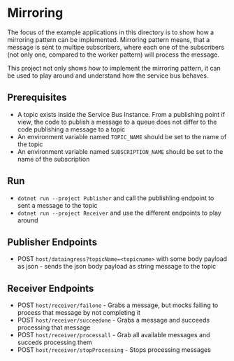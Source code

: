 # Mirroring

The focus of the example applications in this directory is to show how a mirroring pattern can be implemented. Mirroring pattern means, that a message is sent to multipe subscribers, where each one of the subscribers (not only one, compared to the worker pattern) will process the message. 

This project not only shows how to implement the mirroring pattern, it can be used to play around and understand how the service bus behaves. 

## Prerequisites 
* A topic exists inside the Service Bus Instance. From a publishing point if view, the code to publish a message to a queue does not differ to the code publishing a message to a topic
* An environment variable named `TOPIC_NAME` should be set to the name of the topic
* An environment variable named `SUBSCRIPTION_NAME` should be set to the name of the subscription

## Run 
* `dotnet run --project Publisher` and call the publishling endpoint to sent a message to the topic
* `dotnet run --project Receiver` and use the different endpoints to play around

## Publisher Endpoints
* POST `host/dataingress?topicName=<topicname>` with some body payload as json - sends the json body payload as string message to the topic

## Receiver Endpoints
* POST `host/receiver/failone` - Grabs a message, but mocks failing to process that message by not completing it
* POST `host/receiver/succeedone` - Grabs a message and succeeds processing that message
* POST `host/receiver/processall` - Grab all available messages and succeds processing them
* POST `host/receiver/stopProcessing` - Stops processing messages